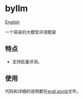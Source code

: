 # byllm
[English](README_EN.md)

一个简易的大模型评测框架
## 特点
- 支持批量评测。
## 使用
代码和详细的说明都在[eval.ipynb](eval.ipynb)文件。